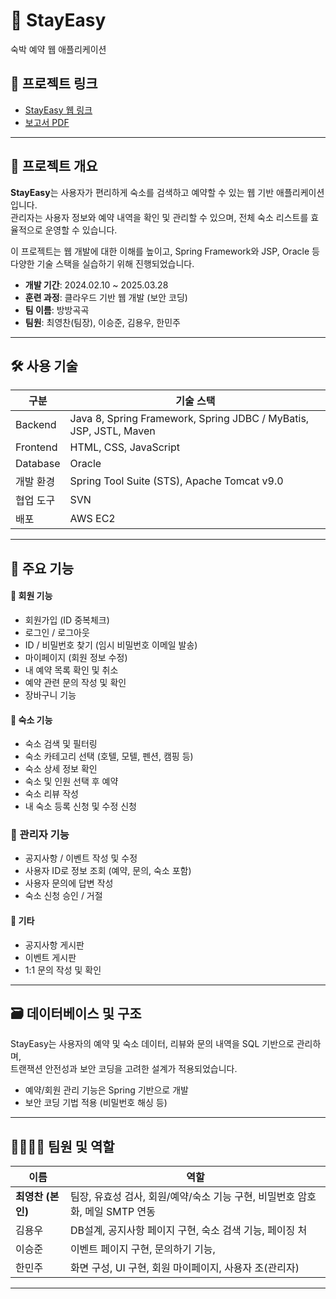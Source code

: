 # 🏨 StayEasy
숙박 예약 웹 애플리케이션
## 🔗 프로젝트 링크
- [StayEasy 웹 링크](http://stayeasy.kro.kr)
- [보고서 PDF](./screenshots/StayEasy.pdf)
---

## 📌 프로젝트 개요

**StayEasy**는 사용자가 편리하게 숙소를 검색하고 예약할 수 있는 웹 기반 애플리케이션입니다.  
관리자는 사용자 정보와 예약 내역을 확인 및 관리할 수 있으며, 전체 숙소 리스트를 효율적으로 운영할 수 있습니다.

이 프로젝트는 웹 개발에 대한 이해를 높이고, Spring Framework와 JSP, Oracle 등 다양한 기술 스택을 실습하기 위해 진행되었습니다.

- **개발 기간**: 2024.02.10 ~ 2025.03.28  
- **훈련 과정**: 클라우드 기반 웹 개발 (보안 코딩)  
- **팀 이름**: 방방곡곡  
- **팀원**: 최영찬(팀장), 이승준, 김용우, 한민주

---

## 🛠️ 사용 기술

| 구분 | 기술 스택 |
|------|-----------|
| Backend | Java 8, Spring Framework, Spring JDBC / MyBatis, JSP, JSTL,  Maven |
| Frontend | HTML, CSS, JavaScript |
| Database | Oracle |
| 개발 환경 | Spring Tool Suite (STS), Apache Tomcat v9.0 |
| 협업 도구 | SVN |
| 배포 | AWS EC2 | 

---

## 📂 주요 기능

#### 🔑 회원 기능
- 회원가입 (ID 중복체크)
- 로그인 / 로그아웃
- ID / 비밀번호 찾기 (임시 비밀번호 이메일 발송)
- 마이페이지 (회원 정보 수정)
- 내 예약 목록 확인 및 취소
- 예약 관련 문의 작성 및 확인
- 장바구니 기능

#### 🏨 숙소 기능
- 숙소 검색 및 필터링
- 숙소 카테고리 선택 (호텔, 모텔, 펜션, 캠핑 등)
- 숙소 상세 정보 확인
- 숙소 및 인원 선택 후 예약
- 숙소 리뷰 작성
- 내 숙소 등록 신청 및 수정 신청

### 🔧 관리자 기능
- 공지사항 / 이벤트 작성 및 수정
- 사용자 ID로 정보 조회 (예약, 문의, 숙소 포함)
- 사용자 문의에 답변 작성
- 숙소 신청 승인 / 거절

#### 💬 기타
- 공지사항 게시판
- 이벤트 게시판
- 1:1 문의 작성 및 확인

---

## 🗃️ 데이터베이스 및 구조

StayEasy는 사용자의 예약 및 숙소 데이터, 리뷰와 문의 내역을 SQL 기반으로 관리하며,  
트랜잭션 안전성과 보안 코딩을 고려한 설계가 적용되었습니다.

- 예약/회원 관리 기능은 Spring 기반으로 개발
- 보안 코딩 기법 적용 (비밀번호 해싱 등)

---

## 👨‍👩‍👧‍👦 팀원 및 역할

| 이름 | 역할 |
|-------|------|
| **최영찬 (본인)** | 팀장, 유효성 검사, 회원/예약/숙소 기능 구현, 비밀번호 암호화, 메일 SMTP 연동 |
| 김용우 | DB설계, 공지사항 페이지 구현, 숙소 검색 기능, 페이징 처 |
| 이승준 | 이벤트 페이지 구현, 문의하기 기능,  |
| 한민주 | 화면 구성, UI 구현, 회원 마이페이지, 사용자 조(관리자) |

---


